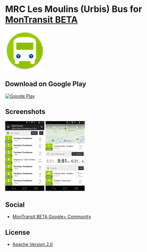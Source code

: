 # MRC Les Moulins (Urbis) Bus for [MonTransit BETA](https://github.com/mtransitapps/mtransit-for-android)

<img width="25%" height="25%" src="https://raw.githubusercontent.com/mtransitapps/ca-les-moulins-mrclm-bus-android/master/pub/hi-res-app-icon.png"/>

## Download on Google Play

[![Google Play](https://developer.android.com/images/brand/en_app_rgb_wo_60.png)](https://play.google.com/store/apps/details?id=org.mtransit.android.ca_les_moulins_mrclm_bus)

## Screenshots

<img width="25%" height="25%" src="https://raw.githubusercontent.com/mtransitapps/ca-les-moulins-mrclm-bus-android/master/pub/screenshot-phone-1.png"/>
<img width="25%" height="25%" src="https://raw.githubusercontent.com/mtransitapps/ca-les-moulins-mrclm-bus-android/master/pub/screenshot-phone-2.png"/>

## Social

* [MonTransit BETA Google+ Community](https://plus.google.com/communities/111796337224469270605)

## License

* [Apache Version 2.0](http://www.apache.org/licenses/LICENSE-2.0.html)
